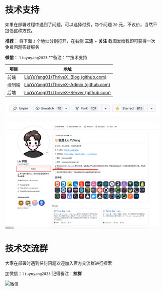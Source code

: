 # 技术支持

如果在部署过程中遇到了问题，可以选择付费，每个问题 `20` 元，不议价，当然不提倡这种方式。

**推荐：** 将下面 `3` 个地址分别打开，在右侧 **三连** + **关注** 截图发给我即可获得一次免费问题答疑服务

**微信：** `liuyuyang2023`  **备注：**技术支持

| 项目   | 地址                                                         |
| ------ | ------------------------------------------------------------ |
| 前端   | [LiuYuYang01/ThriveX-Blog (github.com)](https://github.com/LiuYuYang01/ThriveX-Blog) |
| 控制端 | [LiuYuYang01/ThriveX-Admin (github.com)](https://github.com/LiuYuYang01/ThriveX-Admin) |
| 后端   | [LiuYuYang01/ThriveX-Server (github.com)](https://github.com/LiuYuYang01/ThriveX-Server) |

![image-20250619123909814](./assets/image-20250619123909814.png)

![image-20250619124915513](./assets/image-20250619124915513.png)



# 技术交流群

大家在部署时遇到任何问题欢迎加入官方交流群进行探索

加微信：`liuyuyang2023`   记得备注：**拉群**

![微信](https://bu.dusays.com/2025/06/03/683e96eb43ad8.jpg)

# 